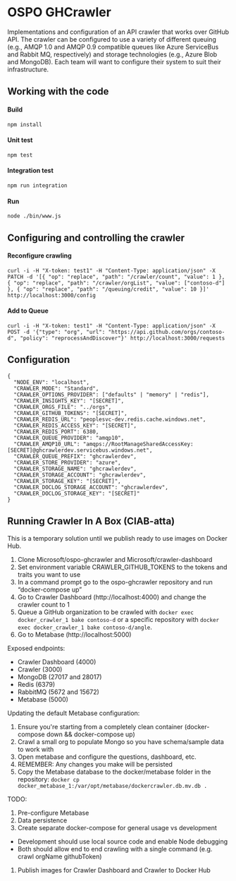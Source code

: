 # OSPO GHCrawler
Implementations and configuration of an API crawler that works over GitHub API.  The crawler can be configured
to use a variety of different queuing (e.g., AMQP 1.0 and AMQP 0.9 compatible queues like Azure ServiceBus and Rabbit MQ, respectively)
and storage technologies (e.g., Azure Blob and MongoDB). Each team will want to configure their system to suit their
infrastructure.

## Working with the code

#### Build
`npm install`

#### Unit test
`npm test`

#### Integration test
`npm run integration`

#### Run
`node ./bin/www.js`

## Configuring and controlling the crawler

#### Reconfigure crawling
`curl -i -H "X-token: test1" -H "Content-Type: application/json" -X PATCH -d '[{ "op": "replace", "path": "/crawler/count", "value": 1 }, { "op": "replace", "path": "/crawler/orgList", "value": ["contoso-d"] }, { "op": "replace", "path": "/queuing/credit", "value": 10 }]' http://localhost:3000/config`

#### Add to Queue
`curl -i -H "X-token: test1" -H "Content-Type: application/json" -X POST -d '{"type": "org", "url": "https://api.github.com/orgs/contoso-d", "policy": "reprocessAndDiscover"}' http://localhost:3000/requests`

## Configuration
```
{
  "NODE_ENV": "localhost",
  "CRAWLER_MODE": "Standard",
  "CRAWLER_OPTIONS_PROVIDER": ["defaults" | "memory" | "redis"],
  "CRAWLER_INSIGHTS_KEY": "[SECRET]",
  "CRAWLER_ORGS_FILE": "../orgs",
  "CRAWLER_GITHUB_TOKENS": "[SECRET]",
  "CRAWLER_REDIS_URL": "peoplesvc-dev.redis.cache.windows.net",
  "CRAWLER_REDIS_ACCESS_KEY": "[SECRET]",
  "CRAWLER_REDIS_PORT": 6380,
  "CRAWLER_QUEUE_PROVIDER": "amqp10",
  "CRAWLER_AMQP10_URL": "amqps://RootManageSharedAccessKey:[SECRET]@ghcrawlerdev.servicebus.windows.net",
  "CRAWLER_QUEUE_PREFIX": "ghcrawlerdev",
  "CRAWLER_STORE_PROVIDER": "azure",
  "CRAWLER_STORAGE_NAME": "ghcrawlerdev",
  "CRAWLER_STORAGE_ACCOUNT": "ghcrawlerdev",
  "CRAWLER_STORAGE_KEY": "[SECRET]",
  "CRAWLER_DOCLOG_STORAGE_ACCOUNT": "ghcrawlerdev",
  "CRAWLER_DOCLOG_STORAGE_KEY": "[SECRET]"
}
```

## Running Crawler In A Box (CIAB-atta)

This is a temporary solution until we publish ready to use images on Docker Hub.

1. Clone Microsoft/ospo-ghcrawler and Microsoft/crawler-dashboard
1. Set environment variable CRAWLER_GITHUB_TOKENS to the tokens and traits you want to use
1. In a command prompt go to the ospo-ghcrawler repository and run “docker-compose up”
1. Go to Crawler Dashboard (http://localhost:4000) and change the crawler count to 1
1. Queue a GitHub organization to be crawled with ```docker exec docker_crawler_1 bake contoso-d``` or a specific repository with ```docker exec docker_crawler_1 bake contoso-d/angle```.
1. Go to Metabase (http://localhost:5000)

Exposed endpoints:

* Crawler Dashboard (4000)
* Crawler (3000)
* MongoDB (27017 and 28017)
* Redis (6379)
* RabbitMQ (5672 and 15672)
* Metabase (5000)

Updating the default Metabase configuration:

1. Ensure you're starting from a completely clean container (docker-compose down && docker-compose up)
1. Crawl a small org to populate Mongo so you have schema/sample data to work with
1. Open metabase and configure the questions, dashboard, etc.
  1. REMEMBER: Any changes you make will be persisted
1. Copy the Metabase database to the docker/metabase folder in the repository:
  ```docker cp docker_metabase_1:/var/opt/metabase/dockercrawler.db.mv.db .```

TODO:

1. Pre-configure Metabase
1. Data persistence
1. Create separate docker-compose for general usage vs development
  * Development should use local source code and enable Node debugging
  * Both should allow end to end crawling with a single command (e.g. crawl orgName githubToken)
1. Publish images for Crawler Dashboard and Crawler to Docker Hub